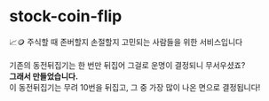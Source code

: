 # stock-coin-flip
📈🪙 주식할 때 존버할지 손절할지 고민되는 사람들을 위한 서비스입니다<br><br>
기존의 동전뒤집기는 한 번만 뒤집어 그걸로 운명이 결정되니 무서우셨죠?  
**그래서 만들었습니다.**  
이 동전뒤집기는 무려 10번을 뒤집고, 그 중 가장 많이 나온 면으로 결정됩니다!
